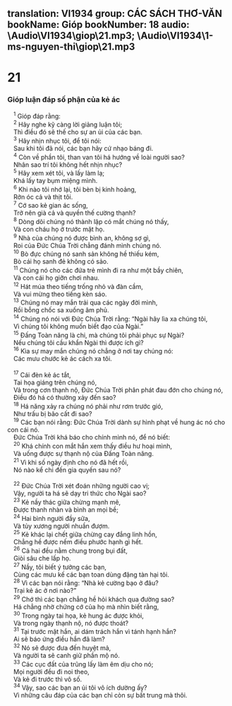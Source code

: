 translation: VI1934
group: CÁC SÁCH THƠ-VĂN
bookName: Gióp 
bookNumber: 18
audio: \Audio\VI1934\giop\21.mp3; \Audio\VI1934\1-ms-nguyen-thi\giop\21.mp3
-------

<div class="title"><h1>21</h1><h3>Gióp luận đáp số phận của kẻ ác</h3></div>
<span class="verse giop_21_1"> <sup>1</sup> Gióp đáp rằng: <br/></span>
<span class="verse giop_21_2"> <sup>2</sup> Hãy nghe kỹ càng lời giảng luận tôi; <br/> Thì điều đó sẽ thế cho sự an ủi của các bạn. <br/></span>
<span class="verse giop_21_3"> <sup>3</sup> Hãy nhịn nhục tôi, để tôi nói: <br/> Sau khi tôi đã nói, các bạn hãy cứ nhạo báng đi. <br/></span>
<span class="verse giop_21_4"> <sup>4</sup> Còn về phần tôi, than van tôi há hướng về loài người sao? <br/> Nhân sao trí tôi không hết nhịn nhục? <br/></span>
<span class="verse giop_21_5"> <sup>5</sup> Hãy xem xét tôi, và lấy làm lạ; <br/> Khá lấy tay bụm miệng mình. <br/></span>
<span class="verse giop_21_6"> <sup>6</sup> Khi nào tôi nhớ lại, tôi bèn bị kinh hoảng, <br/> Rởn óc cả và thịt tôi. <br/></span>
<span class="verse giop_21_7"> <sup>7</sup> Cớ sao kẻ gian ác sống, <br/> Trở nên già cả và quyền thế cường thạnh? <br/></span>
<span class="verse giop_21_8"> <sup>8</sup> Dòng dõi chúng nó thành lập có mắt chúng nó thấy, <br/> Và con cháu họ ở trước mặt họ. <br/></span>
<span class="verse giop_21_9"> <sup>9</sup> Nhà của chúng nó được bình an, không sợ gì, <br/> Roi của Đức Chúa Trời chẳng đánh mình chúng nó. <br/></span>
<span class="verse giop_21_10"> <sup>10</sup> Bò đực chúng nó sanh sản không hề thiếu kém, <br/> Bò cái họ sanh đẻ không có sảo. <br/></span>
<span class="verse giop_21_11"> <sup>11</sup> Chúng nó cho các đứa trẻ mình đi ra như một bầy chiên, <br/> Và con cái họ giỡn chơi nhau. <br/></span>
<span class="verse giop_21_12"> <sup>12</sup> Hát múa theo tiếng trống nhỏ và đàn cầm, <br/> Và vui mừng theo tiếng kèn sáo. <br/></span>
<span class="verse giop_21_13"> <sup>13</sup> Chúng nó may mắn trải qua các ngày đời mình, <br/> Rồi bỗng chốc sa xuống âm phủ. <br/></span>
<span class="verse giop_21_14"> <sup>14</sup> Chúng nó nói với Đức Chúa Trời rằng: “Ngài hãy lìa xa chúng tôi, <br/> Vì chúng tôi không muốn biết đạo của Ngài.” <br/></span>
<span class="verse giop_21_15"> <sup>15</sup> Đấng Toàn năng là chi, mà chúng tôi phải phục sự Ngài? <br/> Nếu chúng tôi cầu khẩn Ngài thì được ích gì? <br/></span>
<span class="verse giop_21_16"> <sup>16</sup> Kìa sự may mắn chúng nó chẳng ở nơi tay chúng nó: <br/> Các mưu chước kẻ ác cách xa tôi. <br/> <br/></span>
<span class="verse giop_21_17"> <sup>17</sup> Cái đèn kẻ ác tắt, <br/> Tai họa giáng trên chúng nó, <br/> Vả trong cơn thạnh nộ, Đức Chúa Trời phân phát đau đớn cho chúng nó, <br/> Điều đó há có thường xảy đến sao? <br/></span>
<span class="verse giop_21_18"> <sup>18</sup> Há năng xảy ra chúng nó phải như rơm trước gió, <br/> Như trấu bị bão cất đi sao? <br/></span>
<span class="verse giop_21_19"> <sup>19</sup> Các bạn nói rằng: Đức Chúa Trời dành sự hình phạt về hung ác nó cho con cái nó. <br/> Đức Chúa Trời khá báo cho chính mình nó, để nó biết: <br/></span>
<span class="verse giop_21_20"> <sup>20</sup> Khá chính con mắt hắn xem thấy điều hư hoại mình, <br/> Và uống được sự thạnh nộ của Đấng Toàn năng. <br/></span>
<span class="verse giop_21_21"> <sup>21</sup> Vì khi số ngày định cho nó đã hết rồi, <br/> Nó nào kể chi đến gia quyến sau nó? <br/> <br/></span>
<span class="verse giop_21_22"> <sup>22</sup> Đức Chúa Trời xét đoán những người cao vị; <br/> Vậy, người ta há sẽ dạy tri thức cho Ngài sao? <br/></span>
<span class="verse giop_21_23"> <sup>23</sup> Kẻ nầy thác giữa chừng mạnh mẽ, <br/> Được thanh nhàn và bình an mọi bề; <br/></span>
<span class="verse giop_21_24"> <sup>24</sup> Hai bình người đầy sữa, <br/> Và tủy xương người nhuần đượm. <br/></span>
<span class="verse giop_21_25"> <sup>25</sup> Kẻ khác lại chết giữa chừng cay đắng linh hồn, <br/> Chẳng hề được nếm điều phước hạnh gì hết. <br/></span>
<span class="verse giop_21_26"> <sup>26</sup> Cả hai đều nằm chung trong bụi đất, <br/> Giòi sâu che lấp họ. <br/></span>
<span class="verse giop_21_27"> <sup>27</sup> Nầy, tôi biết ý tưởng các bạn, <br/> Cùng các mưu kế các bạn toan dùng đặng tàn hại tôi. <br/></span>
<span class="verse giop_21_28"> <sup>28</sup> Vì các bạn nói rằng: “Nhà kẻ cường bạo ở đâu? <br/> Trại kẻ ác ở nơi nào?” <br/></span>
<span class="verse giop_21_29"> <sup>29</sup> Chớ thì các bạn chẳng hề hỏi khách qua đường sao? <br/> Há chẳng nhờ chứng cớ của họ mà nhìn biết rằng, <br/></span>
<span class="verse giop_21_30"> <sup>30</sup> Trong ngày tai họa, kẻ hung ác được khỏi, <br/> Và trong ngày thạnh nộ, nó được thoát? <br/></span>
<span class="verse giop_21_31"> <sup>31</sup> Tại trước mặt hắn, ai dám trách hắn vì tánh hạnh hắn? <br/> Ai sẽ báo ứng điều hắn đã làm? <br/></span>
<span class="verse giop_21_32"> <sup>32</sup> Nó sẽ được đưa đến huyệt mả, <br/> Và người ta sẽ canh giữ phần mộ nó. <br/></span>
<span class="verse giop_21_33"> <sup>33</sup> Các cục đất của trũng lấy làm êm dịu cho nó; <br/> Mọi người đều đi noi theo, <br/> Và kẻ đi trước thì vô số. <br/></span>
<span class="verse giop_21_34"> <sup>34</sup> Vậy, sao các bạn an ủi tôi vô ích dường ấy? <br/> Vì những câu đáp của các bạn chỉ còn sự bất trung mà thôi. <br/></span>
